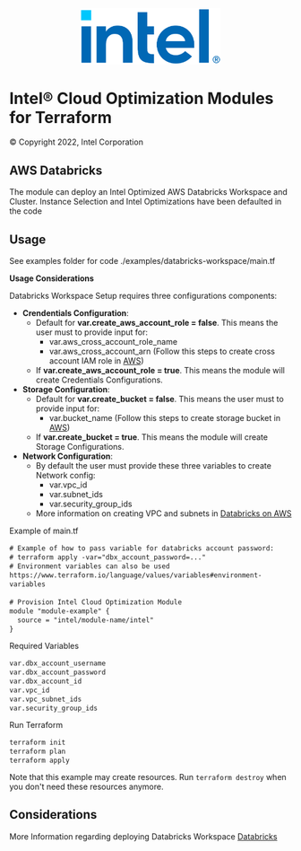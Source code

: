 <p align="center">
  <img src="./images/logo-classicblue-800px.png" alt="Intel Logo" width="250"/>
</p>

# Intel® Cloud Optimization Modules for Terraform

© Copyright 2022, Intel Corporation

## AWS Databricks
The module can deploy an Intel Optimized AWS Databricks Workspace and Cluster. Instance Selection and Intel Optimizations have been defaulted in the code

## Usage

See examples folder for code ./examples/databricks-workspace/main.tf

**Usage Considerations**
<p>
Databricks Workspace Setup requires three configurations components:

* **Crendentials Configuration**:
  * Default for **var.create_aws_account_role = false**. This means the user must to provide input for:
    * var.aws_cross_account_role_name
    * var.aws_cross_account_arn (Follow this steps to create cross account IAM role in [AWS](https://docs.databricks.com/administration-guide/account-api/iam-role.html))
  * If **var.create_aws_account_role = true**. This means the module will create Credentials Configurations.
* **Storage Configuration**:
  * Default for **var.create_bucket = false**. This means the user must to provide input for:
    * var.bucket_name (Follow this steps to create storage bucket in [AWS](https://docs.databricks.com/administration-guide/account-settings-e2/storage.html))
  * If **var.create_bucket = true**. This means the module will create Storage Configurations.
* **Network Configuration**:
  * By default the user must provide these three variables to create Network config:
    * var.vpc_id
    * var.subnet_ids
    * var.security_group_ids
  * More information on creating VPC and subnets in [Databricks on AWS](https://docs.databricks.com/administration-guide/account-settings-e2/networks.html)

</p>
Example of main.tf

```hcl
# Example of how to pass variable for databricks account password:
# terraform apply -var="dbx_account_password=..."
# Environment variables can also be used https://www.terraform.io/language/values/variables#environment-variables

# Provision Intel Cloud Optimization Module
module "module-example" {
  source = "intel/module-name/intel"
}

```


Required Variables 
```hcl
var.dbx_account_username
var.dbx_account_password
var.dbx_account_id
var.vpc_id
var.vpc_subnet_ids
var.security_group_ids
```


Run Terraform

```hcl
terraform init  
terraform plan
terraform apply
```

Note that this example may create resources. Run `terraform destroy` when you don't need these resources anymore.

## Considerations 

More Information regarding deploying Databricks Workspace [Databricks](https://registry.terraform.io/providers/databricks/databricks/latest/docs#authentication)